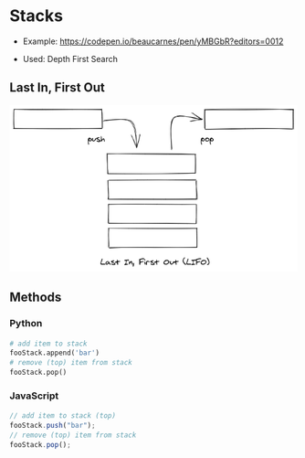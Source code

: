 # Stacks

- Example: https://codepen.io/beaucarnes/pen/yMBGbR?editors=0012

- Used: Depth First Search

## Last In, First Out

![stack diagram](img/stack.png)

## Methods

### Python

```python
# add item to stack
fooStack.append('bar')
# remove (top) item from stack
fooStack.pop()
```

### JavaScript

```javascript
// add item to stack (top)
fooStack.push("bar");
// remove (top) item from stack
fooStack.pop();
```
